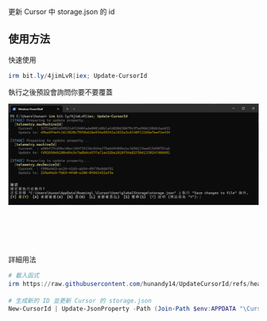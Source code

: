 更新 Cursor 中 storage.json 的 id

## 使用方法

快速使用

```ps1
irm bit.ly/4jimLvR|iex; Update-CursorId
```

執行之後預設會詢問你要不要覆蓋

![](img/Snipaste_2025-01-14_16-33-14.png)



<br><br><br><br>

詳細用法

```ps1
# 載入函式
irm https://raw.githubusercontent.com/hunandy14/UpdateCursorId/refs/heads/main/Update-CursorId.ps1 | iex

# 生成新的 ID 並更新 Cursor 的 storage.json
New-CursorId | Update-JsonProperty -Path (Join-Path $env:APPDATA "\Cursor\User\globalStorage\storage.json")

```
